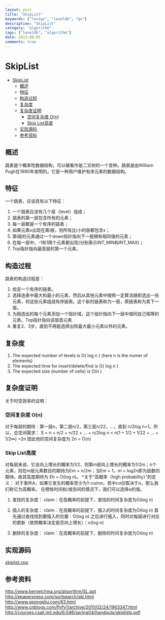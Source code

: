 ```yaml
---
layout: post
title: "SkipList"
keywords: ["levigo", "leveldb", "go"]
description: "SkipList"
category: "algorithm"
tags: ["leveldb", "algorithm"]
date: 2013-08-05
comments: true
---
```


# SkipList

<ul>
<li><a href="#skiplist">SkipList</a><ul>
<li><a href="#概述">概述</a></li>
<li><a href="#特征">特征</a></li>
<li><a href="#构造过程">构造过程</a></li>
<li><a href="#复杂度">复杂度</a></li>
<li><a href="#复杂度证明">复杂度证明</a><ul>
<li><a href="#空间复杂度-on">空间复杂度 O(n)</a></li>
<li><a href="#skip-list高度">Skip List高度</a></li>
</ul>
</li>
<li><a href="#实现源码">实现源码</a></li>
<li><a href="#参考资料">参考资料</a></li>
</ul>
</li>
</ul>

## 概述

跳表是个概率性数据结构，可以被看作是二叉树的一个变种。跳表是由William Pugh在1990年发明的。它是一种用户维护有序元素的数据结构。

## 特征

一个跳表，应该具有以下特征：
1. 一个跳表应该有几个层（level）组成；
2. 跳表的第一层包含所有的元素；
3. 每一层都是一个有序的链表；
4. 如果元素x出现在第i层，则所有比i小的层都包含x；
5. 第i层的元素通过一个down指针指向下一层拥有相同值的元素；
6. 在每一层中，-1和1两个元素都出现(分别表示INT_MIN和INT_MAX)；
7. Top指针指向最高层的第一个元素。

## 构造过程

跳表的构造过程是：
1. 给定一个有序的链表。
2. 选择连表中最大和最小的元素，然后从其他元素中按照一定算法随即选出一些元素，将这些元素组成有序链表。这个新的链表称为一层，原链表称为其下一层。
3. 为刚选出的每个元素添加一个指针域，这个指针指向下一层中值同自己相等的元素。Top指针指向该层首元素
4. 重复2、3步，直到不再能选择出除最大最小元素以外的元素。

## 复杂度

1. The expected number of levels is O( log n )
(here n is the numer of elements)
2. The expected time for insert/delete/find is O( log n )
3. The expected size (number of cells) is O(n )

## 复杂度证明

关于时空效率的证明：

### 空间复杂度 O(n)

对于每层的期待：第一层n，第二层n/2，第三层n/22，...，直到 n/2log n=1。所以，总空间需求：
S = n + n/2 + n/22 + ... + n/2log n < n(1 + 1/2 + 1/22 + ... + 1/2∞) =2n
因此他的空间复杂度为 2n = O(n)

### Skip List高度

对每层来说，它会向上增长的概率为1/2，则第m层向上增长的概率为1/2m；n个元素，则在m层元素数目的期待为Em = n/2m；当Em = 1，m = log2n即为层数的期待。故其高度期待为 Eh = O(log n)。
*关于“高概率（high probability）”的定义：
对于事件A，如果它发生的概率至少为1-cα/nα，其中cα仅取决于α，那么我们称它为高概率。
在牺牲时间和/或空间的情况下，我们可以选择α的值。

1. 查找的复杂度：
claim：在高概率的前提下，查找的时间复杂度为O(log n)
2.  插入的复杂度：
claim：在高概率的前提下，插入的时间复杂度为O(log n)
首先通过查找找到要插入的位置：O(log n)
之后进行插入，同时对每层进行对应的更新（依照概率决定是否向上增长）：o(log n)

3.  删除的复杂度：
claim：在高概率的前提下，删除的时间复杂度为O(log n)

## 实现源码

[skiplist.cpp](https://github.com/AndreMouche/algorithms_study/blob/master/data_structure/skiplist.cpp)

## 参考资料
http://www.kernelchina.org/algorithm/SL.ppt
http://epaperpress.com/sortsearch/skl.html
http://www.spongeliu.com/63.html
http://www.cnblogs.com/flyfy1/archive/2011/02/24/1963347.html
http://courses.csail.mit.edu/6.046/spring04/handouts/skiplists.pdf
